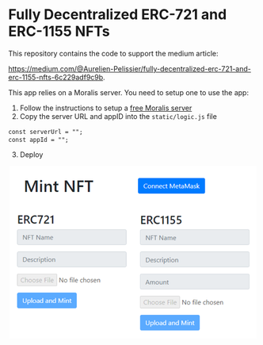 # Fully Decentralized ERC-721 and ERC-1155 NFTs

This repository contains the code to support the medium article:

https://medium.com/@Aurelien-Pelissier/fully-decentralized-erc-721-and-erc-1155-nfts-6c229adf9c9b.

This app relies on a Moralis server. You need to setup one to use the app:
   1) Follow the instructions to setup a [free Moralis server](https://docs.moralis.io/guides/build-a-simple-dapp-in-3-minutes)
   2) Copy the server URL and appID into the `static/logic.js` file

    const serverUrl = "";
    const appId = "";
    
   3) Deploy

<p align="center">
  <img src="https://raw.githubusercontent.com/Aurelien-Pelissier/Medium/master/Fully%20Decentralized%20ERC-721%20and%20ERC-1155%20NFTs/Figure1.png" width=500>
</p>
